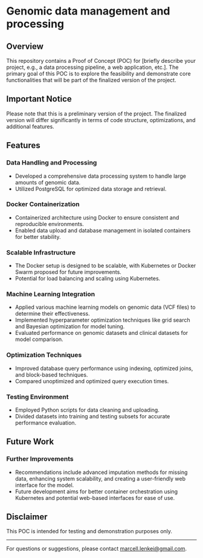 # Genomic data management and processing

## Overview
This repository contains a Proof of Concept (POC) for [briefly describe your project, e.g., a data processing pipeline, a web application, etc.]. The primary goal of this POC is to explore the feasibility and demonstrate core functionalities that will be part of the finalized version of the project.

## Important Notice
Please note that this is a preliminary version of the project. The finalized version will differ significantly in terms of code structure, optimizations, and additional features.

## Features
### Data Handling and Processing
- Developed a comprehensive data processing system to handle large amounts of genomic data.
- Utilized PostgreSQL for optimized data storage and retrieval.

### Docker Containerization
- Containerized architecture using Docker to ensure consistent and reproducible environments.
- Enabled data upload and database management in isolated containers for better stability.

### Scalable Infrastructure
- The Docker setup is designed to be scalable, with Kubernetes or Docker Swarm proposed for future improvements.
- Potential for load balancing and scaling using Kubernetes.

### Machine Learning Integration
- Applied various machine learning models on genomic data (VCF files) to determine their effectiveness.
- Implemented hyperparameter optimization techniques like grid search and Bayesian optimization for model tuning.
- Evaluated performance on genomic datasets and clinical datasets for model comparison.

### Optimization Techniques
- Improved database query performance using indexing, optimized joins, and block-based techniques.
- Compared unoptimized and optimized query execution times.

### Testing Environment
- Employed Python scripts for data cleaning and uploading.
- Divided datasets into training and testing subsets for accurate performance evaluation.

## Future Work
### Further Improvements
- Recommendations include advanced imputation methods for missing data, enhancing system scalability, and creating a user-friendly web interface for the model.
- Future development aims for better container orchestration using Kubernetes and potential web-based interfaces for ease of use.

## Disclaimer
This POC is intended for testing and demonstration purposes only.

---
For questions or suggestions, please contact marcell.lenkei@gmail.com.

